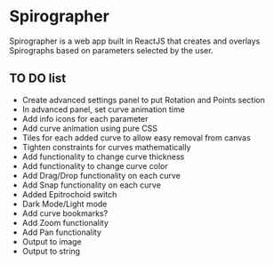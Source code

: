# Spirographer

Spirographer is a web app built in ReactJS that creates and overlays Spirographs based on parameters selected by the user.

## TO DO list

* Create advanced settings panel to put Rotation and Points section
* In advanced panel, set curve animation time
* Add info icons for each parameter
* Add curve animation using pure CSS
* Tiles for each added curve to allow easy removal from canvas
* Tighten constraints for curves mathematically
* Add functionality to change curve thickness
* Add functionality to change curve color
* Add Drag/Drop functionality on each curve
* Add Snap functionality on each curve
* Added Epitrochoid switch
* Dark Mode/Light mode
* Add curve bookmarks?
* Add Zoom functionality
* Add Pan functionality
* Output to image
* Output to string
